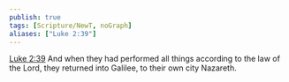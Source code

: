 ```yaml
---
publish: true
tags: [Scripture/NewT, noGraph]
aliases: ["Luke 2:39"]
---
```

[Luke 2:39](https://churchofjesuschrist.org/study/scriptures/nt/luke/2?lang=eng&id=p39#p39) And when they had performed all things according to the law of the Lord, they returned into Galilee, to their own city Nazareth.
